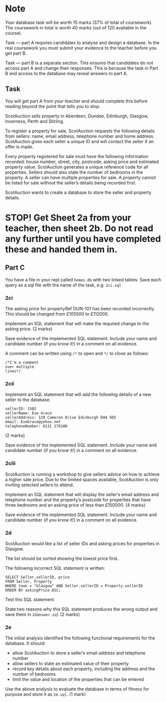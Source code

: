 # Note
Your database task will be worth 15 marks (37% of total of coursework). The coursework in total is worth 40 marks (out of 120 available in the course).


Task  — part A requires candidates to analyse and design a database. In the real coursework you  must submit your evidence to the teacher before you get part B.

Task — part B is a separate section. This ensures that candidates do not access part A
and change their responses. This is because the task in Part B and access to the database may reveal answers to part A.

## Task 

You will get part A from your teacher and should complete this before reading beyond the point that tells you to stop.

ScotAuction sells property in Aberdeen, Dundee, Edinburgh, Glasgow, Inverness, Perth and
Stirling.

To register a property for sale, ScotAuction requests the following details from sellers:
name, email address, telephone number and home address. ScotAuction gives each seller a
unique ID and will contact the seller if an offer is made.

Every property registered for sale must have the following information recorded: house number, street, city, postcode, asking price and estimated property value. ScotAuction
generates a unique reference code for all properties. Sellers should also state the number of bedrooms in the property.
A seller can have multiple properties for sale. A property cannot be listed for sale without the seller’s details being recorded first.

ScotAuction wants to create a database to store the seller and property details.
# STOP! Get Sheet 2a from your teacher, then sheet 2b. Do not read any further until you have completed these and handed them in.

## Part C


You have a file in your repl called `homes.db` with two linked tables. 
Save each query as a sql file with the name of the task, e.g. `2ci.sql`

### 2ci
The asking price for propertyRef DUN-101 has been recorded incorrectly. This
should be changed from £105500 to £112000.

Implement an SQL statement that will make the required change to the asking
price.
(2 marks)

Save evidence of the implemented SQL statement.  Include your name and candidate number (if you know it!) in a comment on all evidence.

A comment can be written using `/*` to open and `*/` to close as follows: 
```sqlite
/*I'm a comment
over multiple
lines*/
```
### 2cii

Implement an SQL statement that will add the following details of a new seller to the database.

	sellerID: 1502
	sellerName: Eve Grace
	sellerAddress: 128 Cameron Drive Edinburgh EH4 5DS
	email: EveGrace@yehoo.net
	telephoneNumber: 0131 279100
(2 marks)

Save evidence of the implemented SQL statement.  Include your name and candidate number (if you know it!) in a comment on all evidence.

### 2ciii
ScotAuction is running a workshop to give sellers advice on how to achieve a higher sale price. Due to the limited spaces available, ScotAuction is only inviting selected sellers to attend.

Implement an SQL statement that will display the seller’s email address and telephone number and the property’s postcode for properties that have three bedrooms and an asking price of less than £150000.
(4 marks)

Save evidence of the implemented SQL statement.  Include your name and candidate number (if you know it!) in a comment on all evidence.

### 2d

ScotAuction would like a list of seller IDs and asking prices for properties in Glasgow.

The list should be sorted showing the lowest price first.

The following incorrect SQL statement is written:

```sqlite
SELECT Seller.sellerID, price
FROM Seller, Property
WHERE town = "Glasgow" AND Seller.sellerID = Property.sellerID
ORDER BY askingPrice ASC;
```
Test this SQL statement. 

State two reasons why this SQL statement produces the wrong output and save them in `2danswer.sql` (2 marks)

### 2e
The initial analysis identified the following functional requirements for the database.
It should:
* allow ScotAuction to store a seller’s email address and telephone number
* allow sellers to state an estimated value of their property
* record key details about each property, including the address and the number of
bedrooms
* limit the value and location of the properties that can be entered

Use the above analysis to evaluate the database in terms of fitness for purpose and store it as `2e.sql`. (1 mark)

